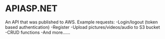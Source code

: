 # APIASP.NET
An API that was published to AWS. 
Example requests:
  -Login/logout (token based authentication)
  -Register
  -Upload pictures/videos/audio to S3 bucket
  -CRUD functions
  -And more......
